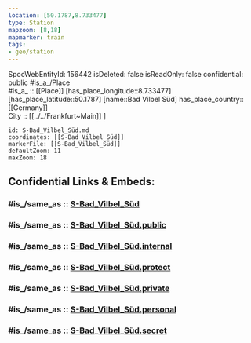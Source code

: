 ```yaml
---
location: [50.1787,8.733477] 
type: Station 
mapzoom: [8,18] 
mapmarker: train 
tags:
- geo/station
---
```

SpocWebEntityId: 156442
isDeleted: false
isReadOnly: false
confidential: public
#is_a_/Place  
#is_a_ :: [[Place]] 
[has_place_longitude::8.733477] 
[has_place_latitude::50.1787] 
[name::Bad Vilbel Süd] 
has_place_country:: [[Germany]]  
City :: [[../../Frankfurt~Main]] ] 


```leaflet
id: S-Bad_Vilbel_Süd.md
coordinates: [[S-Bad_Vilbel_Süd]] 
markerFile: [[S-Bad_Vilbel_Süd]] 
defaultZoom: 11 
maxZoom: 18
```


## Confidential Links & Embeds: 

### #is_/same_as :: [S-Bad_Vilbel_Süd](/_Standards/Earth/Continent/Europe/Europe~Central/Germany/Germany~West/Hessen/counties~Hessen/Frankfurt~Main/Stations-FFM~S/S-Bad_Vilbel_Süd.md) 

### #is_/same_as :: [S-Bad_Vilbel_Süd.public](/_public/Earth/Continent/Europe/Europe~Central/Germany/Germany~West/Hessen/counties~Hessen/Frankfurt~Main/Stations-FFM~S/S-Bad_Vilbel_Süd.public.md) 

### #is_/same_as :: [S-Bad_Vilbel_Süd.internal](/_internal/Earth/Continent/Europe/Europe~Central/Germany/Germany~West/Hessen/counties~Hessen/Frankfurt~Main/Stations-FFM~S/S-Bad_Vilbel_Süd.internal.md) 

### #is_/same_as :: [S-Bad_Vilbel_Süd.protect](/_protect/Earth/Continent/Europe/Europe~Central/Germany/Germany~West/Hessen/counties~Hessen/Frankfurt~Main/Stations-FFM~S/S-Bad_Vilbel_Süd.protect.md) 

### #is_/same_as :: [S-Bad_Vilbel_Süd.private](/_private/Earth/Continent/Europe/Europe~Central/Germany/Germany~West/Hessen/counties~Hessen/Frankfurt~Main/Stations-FFM~S/S-Bad_Vilbel_Süd.private.md) 

### #is_/same_as :: [S-Bad_Vilbel_Süd.personal](/_personal/Earth/Continent/Europe/Europe~Central/Germany/Germany~West/Hessen/counties~Hessen/Frankfurt~Main/Stations-FFM~S/S-Bad_Vilbel_Süd.personal.md) 

### #is_/same_as :: [S-Bad_Vilbel_Süd.secret](/_secret/Earth/Continent/Europe/Europe~Central/Germany/Germany~West/Hessen/counties~Hessen/Frankfurt~Main/Stations-FFM~S/S-Bad_Vilbel_Süd.secret.md)

